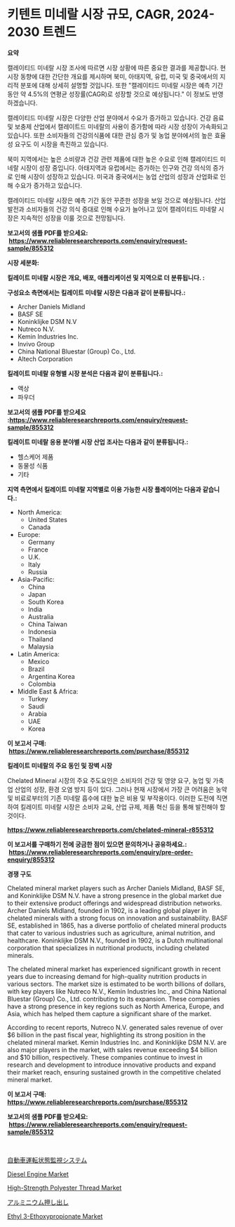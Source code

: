 <p><h1>키텐트 미네랄 시장 규모, CAGR, 2024-2030 트렌드</h1></p><p><strong>요약</strong></p>
<p><p>캘레이티드 미네랄 시장 조사에 따르면 시장 상황에 따른 중요한 결과를 제공합니다. 현 시장 동향에 대한 간단한 개요를 제시하며 북미, 아태지역, 유럽, 미국 및 중국에서의 지리적 분포에 대해 상세히 설명할 것입니다. 또한 "캘레이티드 미네랄 시장은 예측 기간 동안 약 4.5%의 연평균 성장률(CAGR)로 성장할 것으로 예상됩니다." 이 정보도 반영하겠습니다.</p><p>캘레이티드 미네랄 시장은 다양한 산업 분야에서 수요가 증가하고 있습니다. 건강 음료 및 보충제 산업에서 캘레이트드 미네랄의 사용이 증가함에 따라 시장 성장이 가속화되고 있습니다. 또한 소비자들의 건강의식품에 대한 관심 증가 및 농업 분야에서의 높은 효율성 요구도 이 시장을 촉진하고 있습니다.</p><p>북미 지역에서는 높은 소비량과 건강 관련 제품에 대한 높은 수요로 인해 캘레이티드 미네랄 시장이 성장 중입니다. 아태지역과 유럽에서는 증가하는 인구와 건강 의식의 증가로 인해 시장이 성장하고 있습니다. 미국과 중국에서는 농업 산업의 성장과 산업화로 인해 수요가 증가하고 있습니다.</p><p>캘레이티드 미네랄 시장은 예측 기간 동안 꾸준한 성장을 보일 것으로 예상됩니다. 산업 발전과 소비자들의 건강 의식 증대로 인해 수요가 늘어나고 있어 캘레이티드 미네랄 시장은 지속적인 성장을 이룰 것으로 전망됩니다.</p></p>
<p><strong>보고서의 샘플 PDF를 받으세요: &nbsp;<a href="https://www.reliableresearchreports.com/enquiry/request-sample/855312">https://www.reliableresearchreports.com/enquiry/request-sample/855312</a></strong></p>
<p><strong>시장 세분화:</strong></p>
<p><strong> 킬레이트 미네랄 시장은 개요, 배포, 애플리케이션 및 지역으로 더 분류됩니다. :</strong></p>
<p><strong>구성요소 측면에서는 킬레이트 미네랄 시장은 다음과 같이 분류됩니다.:</strong></p>
<p><ul><li>Archer Daniels Midland</li><li>BASF SE</li><li>Koninklijke DSM N.V</li><li>Nutreco N.V.</li><li>Kemin Industries Inc.</li><li>Invivo Group</li><li>China National Bluestar (Group) Co., Ltd.</li><li>Altech Corporation</li></ul></p>
<p><strong> 킬레이트 미네랄 유형별 시장 분석은 다음과 같이 분류됩니다.:</strong></p>
<p><ul><li>액상</li><li>파우더</li></ul></p>
<p><strong>보고서의 샘플 PDF를 받으세요 :<a href="https://www.reliableresearchreports.com/enquiry/request-sample/855312">https://www.reliableresearchreports.com/enquiry/request-sample/855312</a></strong></p>
<p><strong> 킬레이트 미네랄 응용 분야별 시장 산업 조사는 다음과 같이 분류됩니다.:</strong></p>
<p><ul><li>헬스케어 제품</li><li>동물성 식품</li><li>기타</li></ul></p>
<p><strong>지역 측면에서 킬레이트 미네랄 지역별로 이용 가능한 시장 플레이어는 다음과 같습니다.:</strong></p>
<p><ul>
    <li>
        North America:
        <ul>
            <li>United States</li>
            <li>Canada</li>
        </ul>
    </li>
    <li>
        Europe:
        <ul>
            <li>Germany</li>
            <li>France</li>
            <li>U.K.</li>
            <li>Italy</li>
            <li>Russia</li>
        </ul>
    </li>
    <li>
        Asia-Pacific:
        <ul>
            <li>China</li>
            <li>Japan</li>
            <li>South Korea</li>
            <li>India</li>
            <li>Australia</li>
            <li>China Taiwan</li>
            <li>Indonesia</li>
            <li>Thailand</li>
            <li>Malaysia</li>
        </ul>
    </li>
    <li>
        Latin America:
        <ul>
            <li>Mexico</li>
            <li>Brazil</li>
            <li>Argentina Korea</li>
            <li>Colombia</li>
        </ul>
    </li>
    <li>
        Middle East & Africa:
        <ul>
            <li>Turkey</li>
            <li>Saudi</li>
            <li>Arabia</li>
            <li>UAE</li>
            <li>Korea</li>
        </ul>
    </li>
    </ul></p>
<p><strong>이 보고서 구매: &nbsp;<a href="https://www.reliableresearchreports.com/purchase/855312">https://www.reliableresearchreports.com/purchase/855312</a></strong></p>
<p><strong>킬레이트 미네랄의 주요 동인 및 장벽 시장</strong></p>
<p><p>Chelated Mineral 시장의 주요 주도요인은 소비자의 건강 및 영양 요구, 농업 및 가축업 산업의 성장, 환경 오염 방지 등이 있다. 그러나 현재 시장에서 가장 큰 어려움은 농약 및 비료로부터의 기존 미네랄 흡수에 대한 높은 비용 및 부작용이다. 이러한 도전에 직면하여 킬레이트 미네랄 시장은 소비자 교육, 산업 규제, 제품 혁신 등을 통해 발전해야 할 것이다.</p></p>
<p><strong><a href="https://www.reliableresearchreports.com/chelated-mineral-r855312">https://www.reliableresearchreports.com/chelated-mineral-r855312</a></strong></p>
<p><strong>이 보고서를 구매하기 전에 궁금한 점이 있으면 문의하거나 공유하세요.: &nbsp;<a href="https://www.reliableresearchreports.com/enquiry/pre-order-enquiry/855312">https://www.reliableresearchreports.com/enquiry/pre-order-enquiry/855312</a></strong></p>
<p><strong>경쟁 구도</strong></p>
<p><p>Chelated mineral market players such as Archer Daniels Midland, BASF SE, and Koninklijke DSM N.V. have a strong presence in the global market due to their extensive product offerings and widespread distribution networks. Archer Daniels Midland, founded in 1902, is a leading global player in chelated minerals with a strong focus on innovation and sustainability. BASF SE, established in 1865, has a diverse portfolio of chelated mineral products that cater to various industries such as agriculture, animal nutrition, and healthcare. Koninklijke DSM N.V., founded in 1902, is a Dutch multinational corporation that specializes in nutritional products, including chelated minerals.</p><p>The chelated mineral market has experienced significant growth in recent years due to increasing demand for high-quality nutrition products in various sectors. The market size is estimated to be worth billions of dollars, with key players like Nutreco N.V., Kemin Industries Inc., and China National Bluestar (Group) Co., Ltd. contributing to its expansion. These companies have a strong presence in key regions such as North America, Europe, and Asia, which has helped them capture a significant share of the market.</p><p>According to recent reports, Nutreco N.V. generated sales revenue of over $6 billion in the past fiscal year, highlighting its strong position in the chelated mineral market. Kemin Industries Inc. and Koninklijke DSM N.V. are also major players in the market, with sales revenue exceeding $4 billion and $10 billion, respectively. These companies continue to invest in research and development to introduce innovative products and expand their market reach, ensuring sustained growth in the competitive chelated mineral market.</p></p>
<p><strong>이 보고서 구매: &nbsp; <a href="https://www.reliableresearchreports.com/purchase/855312">https://www.reliableresearchreports.com/purchase/855312</a></strong></p>
<p><strong>보고서의 샘플 PDF를 받으세요: &nbsp;<a href="https://www.reliableresearchreports.com/enquiry/request-sample/855312">https://www.reliableresearchreports.com/enquiry/request-sample/855312</a></strong><strong></strong></p>
<p>&nbsp;</p>
<p><p><a href="https://github.com/SarahFahey88/Market-Research-Report-List-1/blob/main/307406829874.md">自動車運転状態監視システム</a></p><p><a href="https://github.com/lataunyatinikmelvin59ilbd0dv/Market-Research-Report-List-2/blob/main/diesel-engine-market.md">Diesel Engine Market</a></p><p><a href="https://www.linkedin.com/pulse/analyzing-high-strength-polyester-thread-market-global-dru9e?trackingId=Z89hcTVqZDj%2Fy4%2FJi7XjdQ%3D%3D">High-Strength Polyester Thread Market</a></p><p><a href="https://github.com/ycmtqqhvk3273/Market-Research-Report-List-1/blob/main/576912629875.md">アルミニウム押し出し</a></p><p><a href="https://www.linkedin.com/pulse/analyzing-ethyl-3-ethoxypropionate-market-global-industry-perspective-wckje?trackingId=AXixz3nRCgYJxo%2FkVBUF9g%3D%3D">Ethyl 3-Ethoxypropionate Market</a></p></p>